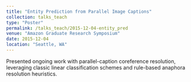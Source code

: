 ```yaml
---
title: "Entity Prediction from Parallel Image Captions"
collection: talks_teach
type: "Poster"
permalink: /talks_teach/2015-12-04-entity_pred
venue: "Amazon Graduate Research Symposium"
date: 2015-12-04
location: "Seattle, WA"
---
```


Presented ongoing work with parallel-caption coreference resolution, leveraging classic linear classification schemes and rule-based anaphora resolution heuristics.
